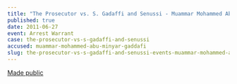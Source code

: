 ```yaml
---
title: "The Prosecutor vs. S. Gadaffi and Senussi - Muammar Mohammed Abu Minyar Gaddafi - Arrest Warrant "
published: true
date: 2011-06-27
event: Arrest Warrant
case: the-prosecutor-vs-s-gadaffi-and-senussi
accused: muammar-mohammed-abu-minyar-gaddafi
slug: the-prosecutor-vs-s-gadaffi-and-senussi-events-muammar-mohammed-abu-minyar-gaddafi-arrest-warrant
---
```


[Made public](http://www.icc-cpi.int/iccdocs/doc/doc1099321.pdf)

